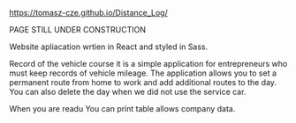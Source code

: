 https://tomasz-cze.github.io/Distance_Log/

PAGE STILL UNDER CONSTRUCTION

Website apliacation wrtien in React and styled in Sass.

Record of the vehicle course it is a simple application for entrepreneurs who must keep records of vehicle mileage. The application allows you to set a permanent route from home to work and add additional routes to the day. You can also delete the day when we did not use the service car.

When you are readu You can print table allows company data.
